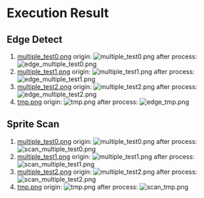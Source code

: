 # Execution Result

## Edge Detect

1. [multiple_test0.png](../tests/assets/multiple_test0.png)
   origin:
   ![multiple_test0.png](../tests/assets/multiple_test0.png)
   after process:
   ![edge_multiple_test0.png](./imgs/edge_multiple_test0.png)
2. [multiple_test1.png](../tests/assets/multiple_test1.png)
   origin:
   ![multiple_test1.png](../tests/assets/multiple_test1.png)
   after process:
   ![edge_multiple_test1.png](./imgs/edge_multiple_test1.png)
3. [multiple_test2.png](../tests/assets/multiple_test2.png)
   origin:
   ![multiple_test2.png](../tests/assets/multiple_test2.png)
   after process:
   ![edge_multiple_test2.png](./imgs/edge_multiple_test2.png)
4. [tmp.png](../tests/assets/tmp.png)
   origin:
   ![tmp.png](../tests/assets/tmp.png)
   after process:
   ![edge_tmp.png](./imgs/edge_tmp.png)

## Sprite Scan

1. [multiple_test0.png](../tests/assets/multiple_test0.png)
   origin:
   ![multiple_test0.png](../tests/assets/multiple_test0.png)
   after process:
   ![scan_multiple_test0.png](./imgs/scan_multiple_test0.png)
2. [multiple_test1.png](../tests/assets/multiple_test1.png)
   origin:
   ![multiple_test1.png](../tests/assets/multiple_test1.png)
   after process:
   ![scan_multiple_test1.png](./imgs/scan_multiple_test1.png)
3. [multiple_test2.png](../tests/assets/multiple_test2.png)
   origin:
   ![multiple_test2.png](../tests/assets/multiple_test2.png)
   after process:
   ![scan_multiple_test2.png](./imgs/scan_multiple_test2.png)
4. [tmp.png](../tests/assets/tmp.png)
   origin:
   ![tmp.png](../tests/assets/tmp.png)
   after process:
   ![scan_tmp.png](./imgs/scan_tmp.png)
